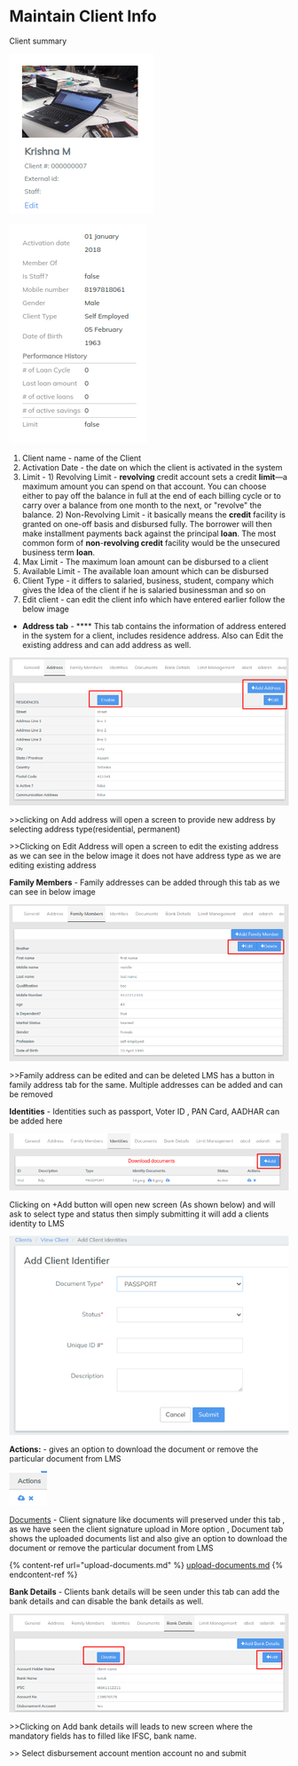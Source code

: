 # Maintain Client Info

Client summary

![](../../.gitbook/assets/clientupdate.png)

![](../../.gitbook/assets/clientsummary.png)



1. Client name - name of the Client&#x20;
2. Activation Date - the date on which the client is activated in the system
3. Limit - 1) Revolving Limit -  **revolving** credit account sets a credit **limit**—a maximum amount you can spend on that account. You can choose either to pay off the balance in full at the end of each billing cycle or to carry over a balance from one month to the next, or "revolve" the balance.                                2) Non-Revolving Limit - it basically means the **credit** facility is granted on one-off basis and disbursed fully. The borrower will then make installment payments back against the principal **loan**. The most common form of **non**-**revolving credit** facility would be the unsecured business term **loan**.
4. Max Limit - The maximum loan amount can be disbursed to a client
5. Available Limit - The available loan amount which can be disbursed&#x20;
6. Client Type - it differs to salaried, business, student, company which gives the Idea of the client if he is salaried businessman and so on&#x20;
7. Edit client - can edit the client info which have entered earlier  follow the below image&#x20;





* **Address tab** - **** This tab contains the information of address entered in the system for a client, includes residence address. Also can Edit the existing address and can add address as well.

![](../../.gitbook/assets/addresses.png)

\>>clicking on Add address will open a screen to provide new address by selecting address type(residential, permanent)&#x20;

\>>Clicking on Edit Address will open a screen to edit the existing address as we can see in the below image it does not have address type as we are editing existing address



**Family Members** - Family addresses can be added through this tab as we can see in below image

![](<../../.gitbook/assets/family members.png>)

\>>Family address can be edited and can be deleted LMS has a button in family address tab for the same. Multiple addresses can be added and can be removed&#x20;

**Identities** - Identities such as passport, Voter ID , PAN Card, AADHAR can be added here

![](../../.gitbook/assets/identities.png)

Clicking on +Add button will open new screen (As shown below) and will ask to select type and status then simply submitting it will add a clients identity to LMS

![](<../../.gitbook/assets/Screenshot202 (1).png>)

**Actions:**  - gives an option to download the document or remove the particular document from LMS

![](../../.gitbook/assets/actionidentityes.png)

[Documents](upload-documents.md) - Client signature like documents will preserved under this tab , as we have seen the client signature upload in More option , Document tab shows the uploaded documents list and also give an option to download the document or remove the particular document from LMS

{% content-ref url="upload-documents.md" %}
[upload-documents.md](upload-documents.md)
{% endcontent-ref %}



**Bank Details** - Clients bank details will be seen under this tab can add the bank details and can disable the bank details as well.

![](<../../.gitbook/assets/bank details.png>)

\>>Clicking on Add bank details will leads to new screen where the mandatory fields has to filled like IFSC, bank name.

\>> Select disbursement account mention account no and submit
